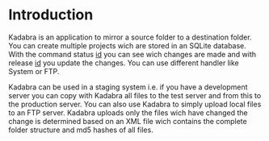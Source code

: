 # Introduction #

Kadabra is an application to mirror a source folder to a destination folder. You can create multiple projects wich are stored in an SQLite database. With the command status [id](id.md) you can see wich changes are made and with release [id](id.md) you update the changes. You can use different handler like System or FTP.

Kadabra can be used in a staging system i.e. if you have a development server you can copy with Kadabra all files to the test server and from this to the production server. You can also use Kadabra to simply upload local files to an FTP server. Kadabra uploads only the files wich have changed the change is determined based on an XML file wich contains the complete folder structure and md5 hashes of all files.
